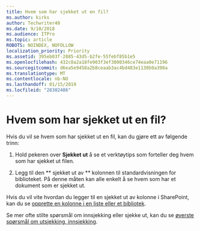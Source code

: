 ```yaml
---
title: Hvem som har sjekket ut en fil?
ms.author: kirks
author: Techwriter40
ms.date: 9/10/2018
ms.audience: ITPro
ms.topic: article
ROBOTS: NOINDEX, NOFOLLOW
localization_priority: Priority
ms.assetid: 395eb03f-2885-43d5-b2fe-55febf85b1e5
ms.openlocfilehash: 432c8a2a18fe903f3ef3000346ce74eaa0e71196
ms.sourcegitcommit: d6ea5e9458a2b8ceaab3ac4bd483e1130b9a398a
ms.translationtype: MT
ms.contentlocale: nb-NO
ms.lasthandoff: 01/15/2019
ms.locfileid: "28302486"
---
```

# <a name="who-has-a-file-checked-out"></a>Hvem som har sjekket ut en fil?

Hvis du vil se hvem som har sjekket ut en fil, kan du gjøre ett av følgende trinn:
  
1. Hold pekeren over **Sjekket ut** å se et verktøytips som forteller deg hvem som har sjekket ut filen. 
    
2. Legg til den ** sjekket ut av ** kolonnen til standardvisningen for biblioteket. På denne måten kan alle enkelt å se hvem som har et dokument som er sjekket ut. 
    
Hvis du vil vite hvordan du legger til en sjekket ut av kolonne i SharePoint, kan du se [opprette en kolonne i en liste eller et bibliotek](https://go.microsoft.com/fwlink/?linkid=2019591). 
  
Se mer ofte stilte spørsmål om innsjekking eller sjekke ut, kan du se [øverste spørsmål om utsjekking, innsjekking](https://go.microsoft.com/fwlink/?linkid=2018786).
  

